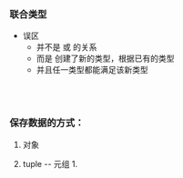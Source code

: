 ### 联合类型

- 误区
  - 并不是 或 的关系
  - 而是 创建了新的类型，根据已有的类型 
  - 并且任一类型都能满足该新类型

<br/>

<br/>

### 保存数据的方式：

1. 对象

2. tuple -- 元组
   1. 
